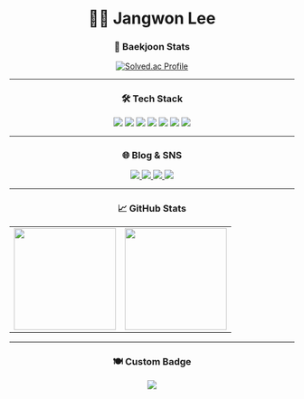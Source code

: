 <div align="center">

  # 🧑‍💻 Jangwon Lee
  
  

  ### 🏅 Baekjoon Stats
  <a href="https://solved.ac/jw19">
    <img src="http://mazassumnida.wtf/api/v2/generate_badge?boj=jw19" alt="Solved.ac Profile"/>
  </a>

  ---

  ### 🛠️ Tech Stack
  <div>
    <img src="https://img.shields.io/badge/C++-00599C?style=for-the-badge&logo=c%2B%2B&logoColor=white"/>
    <img src="https://img.shields.io/badge/C-A8B9CC?style=for-the-badge&logo=c&logoColor=white"/>
    <img src="https://img.shields.io/badge/Java-007396?style=for-the-badge&logo=java&logoColor=white"/>
    <img src="https://img.shields.io/badge/Python-3776AB?style=for-the-badge&logo=python&logoColor=white"/>
    <img src="https://img.shields.io/badge/HTML5-E34F26?style=for-the-badge&logo=html5&logoColor=white"/>
    <img src="https://img.shields.io/badge/CSS3-1572B6?style=for-the-badge&logo=css3&logoColor=white"/>
    <img src="https://img.shields.io/badge/JavaScript-F7DF1E?style=for-the-badge&logo=javascript&logoColor=black"/>
  </div>

  ---

  ### 🌐 Blog & SNS
  <div>
    <a href="https://manor-1.tistory.com">
      <img src="https://img.shields.io/badge/Tistory-000000?style=for-the-badge&logo=tistory&logoColor=white"/>
    </a>
    <a href="https://instagram.com/lee._.jangwon">
      <img src="https://img.shields.io/badge/Instagram-E4405F?style=for-the-badge&logo=instagram&logoColor=white"/>
    </a>
    <a href="[https://www.notion.so/](https://www.notion.so/175baeee09d480b58b89dfb6dc1bce54?pvs=4)">
      <img src="https://img.shields.io/badge/Notion-000000?style=for-the-badge&logo=notion&logoColor=white"/>
    </a>
    <a href="https://slack.com/">
      <img src="https://img.shields.io/badge/Slack-4A154B?style=for-the-badge&logo=slack&logoColor=white"/>
    </a>
  </div>

  ---

  ### 📈 GitHub Stats
   <table>
    <tr>
      <td><img src="https://streak-stats.demolab.com?user=jjaanngg&theme=tokyonight&hide_border=true" height="180em"/></td>
      <td><img src="https://github-readme-stats.vercel.app/api/top-langs/?username=jjaanngg&layout=compact&theme=tokyonight" height="180em"/></td>
    </tr>
  </table>

  ---

  ### 🍽 Custom Badge
  <img src="https://img.shields.io/badge/맛집_탐방러-FF6347?style=for-the-badge&logo=ubereats&logoColor=white"/>

</div>
